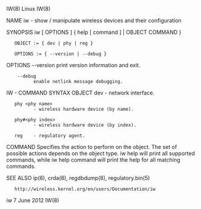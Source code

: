 IW(8)                                                                           Linux                                                                          IW(8)

NAME
       iw - show / manipulate wireless devices and their configuration

SYNOPSIS
       iw [ OPTIONS ] { help [ command ] | OBJECT COMMAND }

       OBJECT := { dev | phy | reg }

       OPTIONS := { --version | --debug }

OPTIONS
        --version
              print version information and exit.

        --debug
              enable netlink message debugging.

IW - COMMAND SYNTAX
   OBJECT
       dev <interface name>
              - network interface.

       phy <phy name>
              - wireless hardware device (by name).

       phy#<phy index>
              - wireless hardware device (by index).

       reg    - regulatory agent.

   COMMAND
       Specifies the action to perform on the object.  The set of possible actions depends on the object type.  iw help will print all supported commands, while iw
       help command will print the help for all matching commands.

SEE ALSO
       ip(8), crda(8), regdbdump(8), regulatory.bin(5)

       http://wireless.kernel.org/en/users/Documentation/iw

iw                                                                           7 June 2012                                                                       IW(8)
